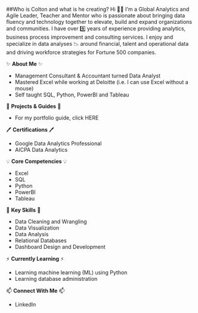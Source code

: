 ##Who is Colton and what is he creating?
Hi 👋🏽 I'm a Global Analytics and Agile Leader, Teacher and Mentor who is passionate about bringing data fluency and technology together to elevate, build and expand organizations and communities. I have over 9️⃣ years of experience providing analytics, business process improvement and consulting services. I enjoy and specialize in data analyses 📉 around financial, talent and operational data and driving workforce strategies for Fortune 500 companies.


✨ **About Me** ✨
- Management Consultant & Accountant turned Data Analyst
- Mastered Excel while working at Deloitte (i.e. I can use Excel without a mouse)
- Self taught SQL, Python, PowerBI and Tableau


📒 **Projects & Guides** 📒
- For my portfolio guide, click HERE


🖊️ **Certifications** 🖊️
- Google Data Analytics Professional
- AICPA Data Analytics


💡 **Core Competencies** 💡
- Excel
- SQL
- Python
- PowerBI
- Tableau


📌 **Key Skills** 📌
- Data Cleaning and Wrangling
- Data Visualization
- Data Analysis
- Relational Databases
- Dashboard Design and Development


⚡️ **Currently Learning** ⚡
- Learning machine learning (ML) using Python
- Learning database administration


📫 **Connect With Me** 📫
- LinkedIn
